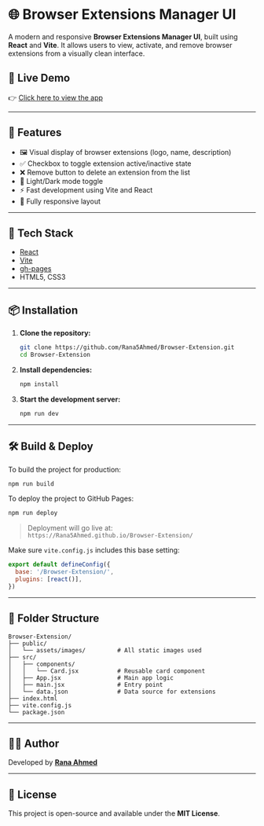 # 🌐 Browser Extensions Manager UI

A modern and responsive **Browser Extensions Manager UI**, built using **React** and **Vite**. It allows users to view, activate, and remove browser extensions from a visually clean interface.

## 🚀 Live Demo

👉 [Click here to view the app](https://rana5ahmed.github.io/Browser-Extension/)

---

## 📌 Features

- 🖼️ Visual display of browser extensions (logo, name, description)
- ✅ Checkbox to toggle extension active/inactive state
- ❌ Remove button to delete an extension from the list
- 🌙 Light/Dark mode toggle
- ⚡ Fast development using Vite and React
- 📱 Fully responsive layout

---

## 🧰 Tech Stack

- [React](https://reactjs.org/)
- [Vite](https://vitejs.dev/)
- [gh-pages](https://www.npmjs.com/package/gh-pages)
- HTML5, CSS3

---

## 📦 Installation

1. **Clone the repository:**
   ```bash
   git clone https://github.com/Rana5Ahmed/Browser-Extension.git
   cd Browser-Extension
   ```

2. **Install dependencies:**
   ```bash
   npm install
   ```

3. **Start the development server:**
   ```bash
   npm run dev
   ```

---

## 🛠️ Build & Deploy

To build the project for production:

```bash
npm run build
```

To deploy the project to GitHub Pages:

```bash
npm run deploy
```

> Deployment will go live at:  
> `https://Rana5Ahmed.github.io/Browser-Extension/`

Make sure `vite.config.js` includes this base setting:

```js
export default defineConfig({
  base: '/Browser-Extension/',
  plugins: [react()],
})
```

---

## 📁 Folder Structure

```
Browser-Extension/
├── public/
│   └── assets/images/         # All static images used
├── src/
│   ├── components/
│   │   └── Card.jsx           # Reusable card component
│   ├── App.jsx                # Main app logic
│   ├── main.jsx               # Entry point
│   └── data.json              # Data source for extensions
├── index.html
├── vite.config.js
└── package.json
```

---


## 👩‍💻 Author

Developed by [**Rana Ahmed**](https://github.com/Rana5Ahmed)

---

## 📄 License

This project is open-source and available under the **MIT License**.
